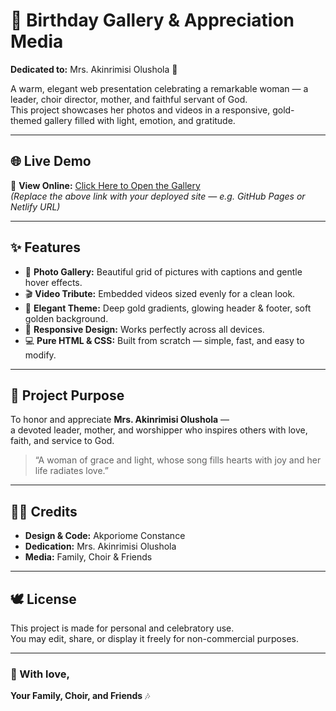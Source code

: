 # 🎉 Birthday Gallery & Appreciation Media

**Dedicated to:** Mrs. Akinrimisi Olushola 💛

A warm, elegant web presentation celebrating a remarkable woman — a leader, choir director, mother, and faithful servant of God.  
This project showcases her photos and videos in a responsive, gold-themed gallery filled with light, emotion, and gratitude.

---

## 🌐 Live Demo

🔗 **View Online:** [Click Here to Open the Gallery](https://your-live-link-here.com)  
_(Replace the above link with your deployed site — e.g. GitHub Pages or Netlify URL)_

---

## ✨ Features

- 🌸 **Photo Gallery:** Beautiful grid of pictures with captions and gentle hover effects.  
- 🎬 **Video Tribute:** Embedded videos sized evenly for a clean look.  
- 💫 **Elegant Theme:** Deep gold gradients, glowing header & footer, soft golden background.  
- 📱 **Responsive Design:** Works perfectly across all devices.  
- 💻 **Pure HTML & CSS:** Built from scratch — simple, fast, and easy to modify.

---

## 💐 Project Purpose

To honor and appreciate **Mrs. Akinrimisi Olushola** —  
a devoted leader, mother, and worshipper who inspires others with love, faith, and service to God.  

> “A woman of grace and light, whose song fills hearts with joy and her life radiates love.”

---

## 🧑‍💻 Credits

- **Design & Code:** Akporiome Constance  
- **Dedication:** Mrs. Akinrimisi Olushola  
- **Media:** Family, Choir & Friends  

---

## 🕊️ License

This project is made for personal and celebratory use.  
You may edit, share, or display it freely for non-commercial purposes.

---

### 💛 With love,  
**Your Family, Choir, and Friends** 🎶